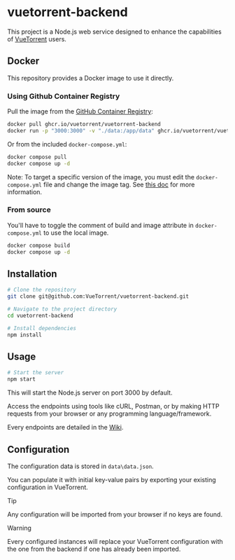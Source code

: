 # vuetorrent-backend

This project is a Node.js web service designed to enhance the capabilities of [VueTorrent](https://github.com/VueTorrent/VueTorrent) users.

## Docker

This repository provides a Docker image to use it directly.

### Using Github Container Registry

Pull the image from the [GitHub Container Registry](https://github.com/VueTorrent/vuetorrent-backend/pkgs/container/vuetorrent-backend):

```bash
docker pull ghcr.io/vuetorrent/vuetorrent-backend
docker run -p "3000:3000" -v "./data:/app/data" ghcr.io/vuetorrent/vuetorrent-backend
```

Or from the included `docker-compose.yml`:

```bash
docker compose pull
docker compose up -d
```

Note: To target a specific version of the image, you must edit the `docker-compose.yml` file and change the image tag.
See [this doc](https://docs.github.com/en/packages/working-with-a-github-packages-registry/working-with-the-container-registry#pull-by-digest) for more information.

### From source

You'll have to toggle the comment of build and image attribute in `docker-compose.yml` to use the local image.

```bash
docker compose build
docker compose up -d
```

## Installation

```bash
# Clone the repository
git clone git@github.com:VueTorrent/vuetorrent-backend.git

# Navigate to the project directory
cd vuetorrent-backend

# Install dependencies
npm install
```

## Usage

```bash
# Start the server
npm start
```

This will start the Node.js server on port 3000 by default.

Access the endpoints using tools like cURL, Postman, or by making HTTP requests from your browser or any programming language/framework.

Every endpoints are detailed in the [Wiki](https://github.com/VueTorrent/vuetorrent-backend/wiki/Endpoints).

## Configuration

The configuration data is stored in `data\data.json`.

You can populate it with initial key-value pairs by exporting your existing configuration in VueTorrent.

> [!TIP]
> Any configuration will be imported from your browser if no keys are found.

> [!WARNING]
> Every configured instances will replace your VueTorrent configuration with the one from the backend if one has already been imported.
> 
